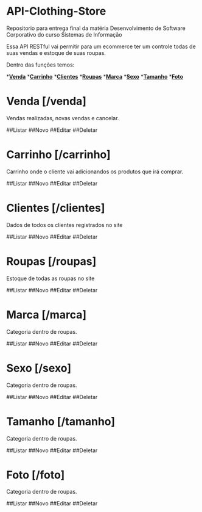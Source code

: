 # API-Clothing-Store
Repositorio para entrega final da matéria Desenvolvimento de Software Corporativo do curso Sistemas de Informação

Essa API RESTful vai permitir para um ecommerce ter um controle todas de suas vendas e estoque de suas roupas.

Dentro das funções temos:

*[**Venda**](#reference/recursos/venda)
*[**Carrinho**](#reference/recursos/carrinho)
*[**Clientes**](#reference/recursos/clientes)
*[**Roupas**](#reference/recursos/roupas)
*[**Marca**](#reference/recursos/marca)
*[**Sexo**](#reference/recursos/sexo)
*[**Tamanho**](#reference/recursos/tamanho)
*[**Foto**](#reference/recursos/foto)


# Venda [/venda]

Vendas realizadas, novas vendas e cancelar.

##Listar
##Novo
##Editar
##Deletar

# Carrinho [/carrinho]

Carrinho onde o cliente vai adicionandos os produtos que irá comprar.

##Listar
##Novo
##Editar
##Deletar

# Clientes [/clientes]

Dados de todos os clientes registrados no site

##Listar
##Novo
##Editar
##Deletar

# Roupas [/roupas]

Estoque de todas as roupas no site

##Listar
##Novo
##Editar
##Deletar

# Marca [/marca]

Categoria dentro de roupas.

##Listar
##Novo
##Editar
##Deletar

# Sexo [/sexo]

Categoria dentro de roupas.

##Listar
##Novo
##Editar
##Deletar

# Tamanho [/tamanho]

Categoria dentro de roupas.

##Listar
##Novo
##Editar
##Deletar

# Foto [/foto]

Categoria dentro de roupas.

##Listar
##Novo
##Editar
##Deletar




